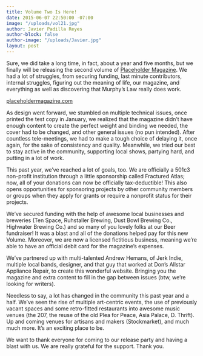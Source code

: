 ```yaml
---
title: Volume Two Is Here!
date: 2015-06-07 22:50:00 -07:00
image: "/uploads/vol21.jpg"
author: Javier Padilla Reyes
author-block: false
author-image: "/uploads/Javier.jpg"
layout: post
---
```


Sure, we did take a long time, in fact, about a year and five months, but we finally will be releasing the second volume of [Placeholder Magazine](http://placeholdermagazine.com). We had a lot of struggles, from securing funding, last minute contributors, internal struggles, figuring out the meaning of life, our magazine, and everything as well as discovering that Murphy’s Law really does work.

[placeholdermagazine.com](http://placeholdermagazine.com)

As design went forward, we stumbled on multiple technical issues, once printed the test copy in January, we realized that the magazine didn’t have enough content to create the perfect weight and binding we needed, the cover had to be changed, and other general issues (no pun intended). After countless tele-meetings, we had to make a tough choice of delaying it, once again, for the sake of consistency and quality. Meanwhile, we tried our best to stay active in the community, supporting local shows, partying hard, and putting in a lot of work.

This past year, we’ve reached a lot of goals, too. We are officially a 501c3 non-profit institution through a little sponsorship called Fractured Atlas; now, all of your donations can now be officially tax-deductible! This also opens opportunities for sponsoring projects by other community members or groups when they apply for grants or require a nonprofit status for their projects.

We’ve secured funding with the help of awesome local businesses and breweries (Ten Space, Ruhstaller Brewing, Dust Bowl Brewing Co., Highwater Brewing Co.) and so many of you lovely folks at our Beer fundraiser! It was a blast and all of the donations helped pay for this new Volume. Moreover, we are now a licensed fictitious business, meaning we’re able to have an official debit card for the magazine’s expenses.

We’ve partnered up with multi-talented Andrew Hemans, of Jerk Indie, multiple local bands, designer, and that guy that worked at Don’s Allstar Appliance Repair, to create this wonderful website. Bringing you the magazine and extra content to fill in the gap between issues (btw, we’re looking for writers).

Needless to say, a lot has changed in the community this past year and a half. We’ve seen the rise of multiple art-centric events, the use of previously vacant spaces and some retro-fitted restaurants into awesome music venues (the 207, the reuse of the old Plea for Peace, Asia Palace, D. Thrift). Up and coming venues for artisans and makers (Stockmarket), and much much more. It’s an exciting place to be.

We want to thank everyone for coming to our release party and having a blast with us. We are really grateful for the support. Thank you.
